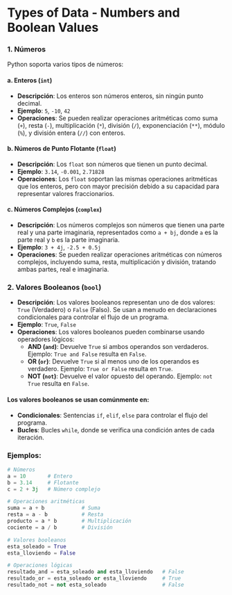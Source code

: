 # Types of Data - Numbers and Boolean Values

### 1. Números
Python soporta varios tipos de números:

#### a. **Enteros (`int`)**
- **Descripción**: Los enteros son números enteros, sin ningún punto decimal.
- **Ejemplo**: `5`, `-10`, `42`
- **Operaciones**: Se pueden realizar operaciones aritméticas como suma (`+`), resta (`-`), multiplicación (`*`), división (`/`), exponenciación (`**`), módulo (`%`), y división entera (`//`) con enteros.

#### b. **Números de Punto Flotante (`float`)**
- **Descripción**: Los `float` son números que tienen un punto decimal.
- **Ejemplo**: `3.14`, `-0.001`, `2.71828`
- **Operaciones**: Los `float` soportan las mismas operaciones aritméticas que los enteros, pero con mayor precisión debido a su capacidad para representar valores fraccionarios.

#### c. **Números Complejos (`complex`)**
- **Descripción**: Los números complejos son números que tienen una parte real y una parte imaginaria, representados como `a + bj`, donde `a` es la parte real y `b` es la parte imaginaria.
- **Ejemplo**: `3 + 4j`, `-2.5 + 0.5j`
- **Operaciones**: Se pueden realizar operaciones aritméticas con números complejos, incluyendo suma, resta, multiplicación y división, tratando ambas partes, real e imaginaria.

### 2. Valores Booleanos (`bool`)
- **Descripción**: Los valores booleanos representan uno de dos valores: `True` (Verdadero) o `False` (Falso). Se usan a menudo en declaraciones condicionales para controlar el flujo de un programa.
- **Ejemplo**: `True`, `False`
- **Operaciones**: Los valores booleanos pueden combinarse usando operadores lógicos:
  - **AND (`and`)**: Devuelve `True` si ambos operandos son verdaderos. Ejemplo: `True and False` resulta en `False`.
  - **OR (`or`)**: Devuelve `True` si al menos uno de los operandos es verdadero. Ejemplo: `True or False` resulta en `True`.
  - **NOT (`not`)**: Devuelve el valor opuesto del operando. Ejemplo: `not True` resulta en `False`.

#### Los valores booleanos se usan comúnmente en:
- **Condicionales**: Sentencias `if`, `elif`, `else` para controlar el flujo del programa.
- **Bucles**: Bucles `while`, donde se verifica una condición antes de cada iteración.

### Ejemplos:
```python
# Números
a = 10       # Entero
b = 3.14     # Flotante
c = 2 + 3j   # Número complejo

# Operaciones aritméticas
suma = a + b            # Suma
resta = a - b           # Resta
producto = a * b        # Multiplicación
cociente = a / b        # División

# Valores booleanos
esta_soleado = True
esta_lloviendo = False

# Operaciones lógicas
resultado_and = esta_soleado and esta_lloviendo   # False
resultado_or = esta_soleado or esta_lloviendo     # True
resultado_not = not esta_soleado                  # False
```